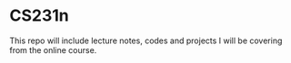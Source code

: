 # CS231n
This repo will include lecture notes, codes and projects I will be covering from the online course.
